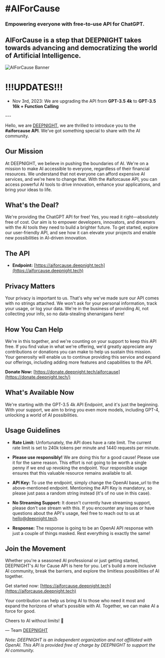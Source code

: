# #AIForCause
### Empowering everyone with free-to-use API for ChatGPT.
## AIForCause is a step that DEEPNIGHT takes towards advancing and democratizing the world of Artificial Intelligence.
![AIForCause Banner](https://github.com/deepnight-ai/aiforcause---FREE-APIs-to-AI-MODELS/blob/main/%23aiforcause.png?raw=true)

# !!!UPDATES!!!
<ul>
  <li>Nov 3rd, 2023: We are upgrading the API from <b>GPT-3.5 4k</b> to <b>GPT-3.5 16k + Function Calling</b></li>
</ul>
---

Hello, we are [DEEPNIGHT](https://deepnight.tech), we are thrilled to introduce you to the **#aiforcause API**. We've got something special to share with the AI community.

## Our Mission

At DEEPNIGHT, we believe in pushing the boundaries of AI. We're on a mission to make AI accessible to everyone, regardless of their financial resources. We understand that not everyone can afford expensive AI services, and we're here to change that. With the #aiforcause API, you can access powerful AI tools to drive innovation, enhance your applications, and bring your ideas to life.

## What's the Deal?

We're providing the ChatGPT API for free! Yes, you read it right—absolutely free of cost. Our aim is to empower developers, innovators, and dreamers with the AI tools they need to build a brighter future. To get started, explore our user-friendly API, and see how it can elevate your projects and enable new possibilities in AI-driven innovation.

## The API

- **Endpoint:** [https://aiforcause.deepnight.tech](https://aiforcause.deepnight.tech)

## Privacy Matters

Your privacy is important to us. That's why we've made sure our API comes with no strings attached. We won't ask for your personal information, track your usage, or log your data. We're in the business of providing AI, not collecting your info, so no data-stealing shenanigans here!

## How You Can Help

We're in this together, and we're counting on your support to keep this API free. If you find value in what we're offering, we'd greatly appreciate any contributions or donations you can make to help us sustain this mission. Your generosity will enable us to continue providing this service and expand our offerings, including adding more features and capabilities to the API.

**Donate Now:** [https://donate.deepnight.tech/aiforcause](https://donate.deepnight.tech/)

## What's Available Now

We're starting with the GPT-3.5 4k API Endpoint, and it's just the beginning. With your support, we aim to bring you even more models, including GPT-4, unlocking a world of AI possibilities.

## Usage Guidelines

- **Rate Limit:** Unfortunately, the API does have a rate limit. The current rate limit is set to 240k tokens per minute and 1440 requests per minute.

- **Please use responsibly!** We are doing this for a good cause! Please use it for the same reason. This effort is not going to be worth a single penny if we end up revoking the endpoint. Your responsible usage ensures that this valuable resource remains available to all.

- **API Key:** To use the endpoint, simply change the OpenAI base_url to the above-mentioned endpoint. Mentioning the API Key is mandatory, so please just pass a random string instead (it's of no use in this case).

- **No Streaming Support:** It doesn't currently have streaming support, please don't use stream with this. If you encounter any issues or have questions about the API's usage, feel free to reach out to us at [hello@deepnight.tech](mailto:hello@deepnight.tech).

- **Response:** The response is going to be an OpenAI API response with just a couple of things masked. Rest everything is exactly the same!

## Join the Movement

Whether you're a seasoned AI professional or just getting started, DEEPNIGHT's AI for Cause API is here for you. Let's build a more inclusive AI community, break the barriers, and explore the limitless possibilities of AI together.

Get started now: [https://aiforcause.deepnight.tech](https://aiforcause.deepnight.tech)

Your contribution can help us bring AI to those who need it most and expand the horizons of what's possible with AI. Together, we can make AI a force for good.

Cheers to AI without limits! 🚀

— Team [DEEPNIGHT](https://deepnight.tech)

*Note: DEEPNIGHT is an independent organization and not affiliated with OpenAI. This API is provided free of charge by DEEPNIGHT to support the AI community.*
